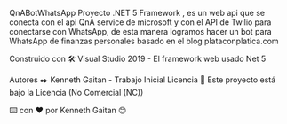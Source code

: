 QnABotWhatsApp
Proyecto .NET 5 Framework , es un web api que se conecta con el api QnA service de microsoft y con el API de Twilio para conectarse con WhatsApp, de esta manera logramos hacer un bot para WhatsApp de finanzas personales basado en el blog plataconplatica.com



Construido con 🛠️
Visual Studio 2019 - El framework web usado
Net 5 


Autores ✒️
Kenneth Gaitan - Trabajo Inicial
Licencia 📄
Este proyecto está bajo la Licencia (No Comercial (NC))

⌨️ con ❤️ por Kenneth Gaitan 😊
